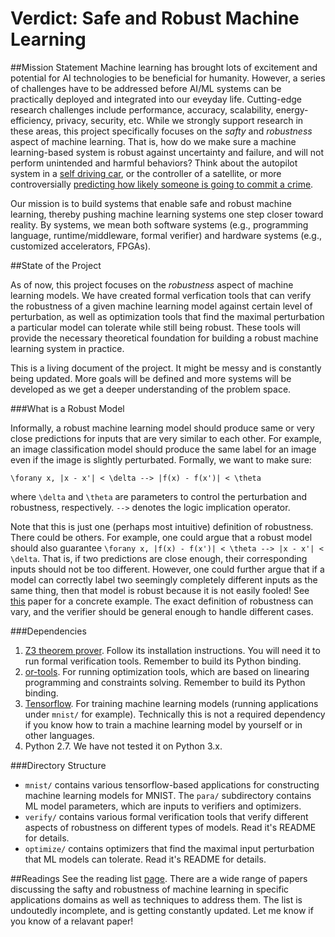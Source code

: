 # Verdict: Safe and Robust Machine Learning

##Mission Statement
Machine learning has brought lots of excitement and potential for AI technologies to be beneficial for humanity. However, a series of challenges have to be addressed before AI/ML systems can be practically deployed and integrated into our eveyday life. Cutting-edge research challenges include performance, accuracy, scalability, energy-efficiency, privacy, security, etc. While we strongly support research in these areas, this project specifically focuses on the *safty* and *robustness* aspect of machine learning. That is, how do we make sure a machine learning-based system is robust against uncertainty and failure, and will not perform unintended and harmful behaviors? Think about the autopilot system in a [self driving car](http://www.nytimes.com/2016/07/13/business/tesla-autopilot-fatal-crash-investigation.html?_r=0), or the controller of a satellite, or more controversially [predicting how likely someone is going to commit a crime](http://www.bloomberg.com/features/2016-richard-berk-future-crime/).

Our mission is to build systems that enable safe and robust machine learning, thereby pushing machine learning systems one step closer toward reality. By systems, we mean both software systems (e.g., programming language, runtime/middleware, formal verifier) and hardware systems (e.g., customized accelerators, FPGAs).

##State of the Project

As of now, this project focuses on the *robustness* aspect of machine learning models. We have created formal verfication tools that can verify the robustness of a given machine learning model against certain level of perturbation, as well as optimization tools that find the maximal perturbation a particular model can tolerate while still being robust. These tools will provide the necessary theoretical foundation for building a robust machine learning system in practice.

This is a living document of the project. It might be messy and is constantly being updated. More goals will be defined and more systems will be developed as we get a deeper understanding of the problem space.

###What is a Robust Model

Informally, a robust machine learning model should produce same or very close predictions for inputs that are very similar to each other. For example, an image classification model should produce the same label for an image even if the image is slightly perturbated. Formally, we want to make sure:

```
\forany x, |x - x'| < \delta --> |f(x) - f(x')| < \theta
```
where `\delta` and `\theta` are parameters to control the perturbation and robustness, respectively. `-->` denotes the logic implication operator.

Note that this is just one (perhaps most intuitive) definition of robustness. There could be others. For example, one could argue that a robust model should also guarantee `\forany x, |f(x) - f(x')| < \theta --> |x - x'| < \delta`. That is, if two predictions are close enough, their corresponding inputs should not be too different. However, one could further argue that if a model can correctly label two seemingly completely different inputs as the same thing, then that model is robust because it is not easily fooled! See [this](http://arxiv.org/pdf/1412.1897v4.pdf) paper for a concrete example. The exact definition of robustness can vary, and the verifier should be general enough to handle different cases.

###Dependencies
1. [Z3 theorem prover](https://github.com/Z3Prover/z3). Follow its installation instructions. You will need it to run formal verification tools. Remember to build its Python binding.
2. [or-tools](https://github.com/google/or-tools/). For running optimization tools, which are based on linearing programming and constraints solving. Remember to build its Python binding.
3. [Tensorflow](https://github.com/tensorflow/tensorflow). For training machine learning models (running applications under `mnist/` for example). Technically this is not a required dependency if you know how to train a machine learning model by yourself or in other languages.
4. Python 2.7. We have not tested it on Python 3.x.

###Directory Structure
* `mnist/` contains various tensorflow-based applications for constructing machine learning models for MNIST. The `para/` subdirectory contains ML model parameters, which are inputs to verifiers and optimizers.
* `verify/` contains various formal verification tools that verify different aspects of robustness on different types of models. Read it's README for details.
* `optimize/` contains optimizers that find the maximal input perturbation that ML models can tolerate. Read it's README for details.

##Readings
See the reading list [page](https://github.com/yuhao/verdict/blob/master/readings.md). There are a wide range of papers discussing the safty and robustness of machine learning in specific applications domains as well as techniques to address them. The list is undoutedly incomplete, and is getting constantly updated. Let me know if you know of a relavant paper!

